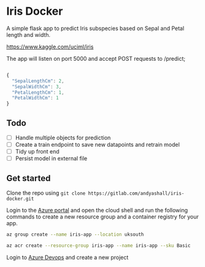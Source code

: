 # Iris Docker

A simple flask app to predict Iris subspecies based on Sepal and Petal length and width.

https://www.kaggle.com/uciml/iris

The app will listen on port 5000 and accept POST requests to /predict;

```js

{
  "SepalLengthCm": 2,
  "SepalWidthCm": 3,
  "PetalLengthCm": 1,
  "PetalWidthCm": 1
}

```

## Todo

- [ ] Handle multiple objects for prediction
- [ ] Create a train endpoint to save new datapoints and retrain model
- [ ] Tidy up front end
- [ ] Persist model in external file

## Get started

Clone the repo using `git clone https://gitlab.com/andyashall/iris-docker.git`

Login to the [Azure portal](portal.azure.com) and open the cloud shell and run the following commands to create a new resource group and a container registry for your app.

```sh
az group create --name iris-app --location uksouth

az acr create --resource-group iris-app --name iris-app --sku Basic
```

Login to [Azure Devops](dev.azure.com) and create a new project 



